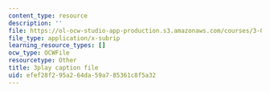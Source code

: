 ```yaml
---
content_type: resource
description: ''
file: https://ol-ocw-studio-app-production.s3.amazonaws.com/courses/3-091-introduction-to-solid-state-chemistry-fall-2018/efef28f295a264da59a785361c8f5a32_GhwBpZx3LjI.srt
file_type: application/x-subrip
learning_resource_types: []
ocw_type: OCWFile
resourcetype: Other
title: 3play caption file
uid: efef28f2-95a2-64da-59a7-85361c8f5a32
---
```

